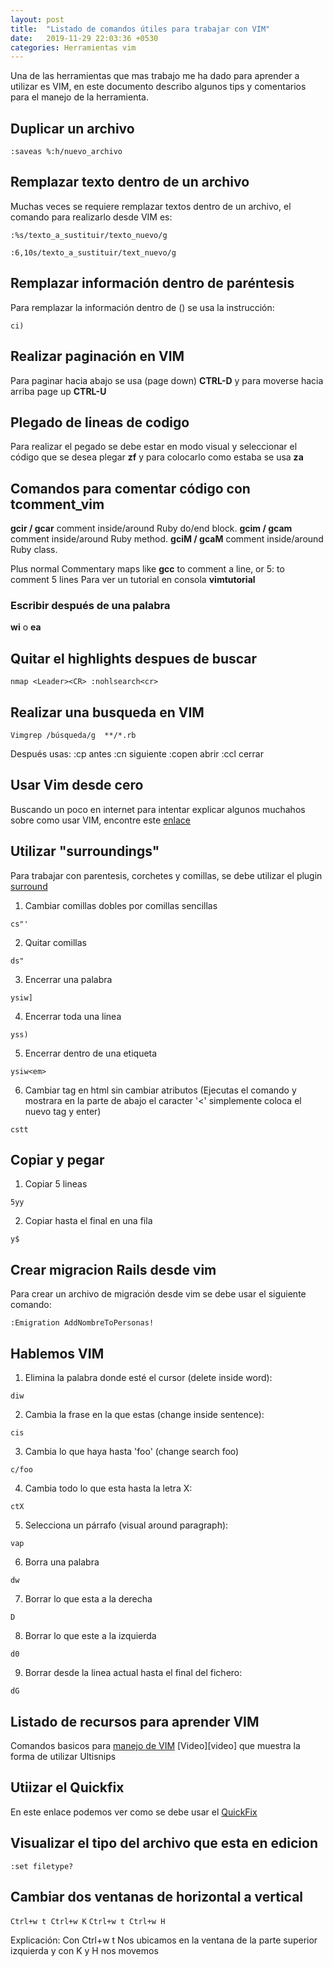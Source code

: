 ```yaml
---
layout: post
title:  "Listado de comandos útiles para trabajar con VIM"
date:   2019-11-29 22:03:36 +0530
categories: Herramientas vim
---
```

Una de las herramientas que mas trabajo me ha dado para aprender a utilizar es VIM, en este documento describo algunos tips y comentarios para el manejo de la herramienta.

## Duplicar un archivo

```shell
:saveas %:h/nuevo_archivo
```

## Remplazar texto dentro de un archivo

Muchas veces se requiere remplazar textos dentro de un archivo, el comando para realizarlo desde VIM es:

```shell
:%s/texto_a_sustituir/texto_nuevo/g

:6,10s/texto_a_sustituir/text_nuevo/g
```

## Remplazar información dentro de paréntesis

Para remplazar la información dentro de () se usa la instrucción:


```shell
ci)
```
## Realizar paginación en VIM

Para paginar hacia abajo se usa (page down) **CTRL-D** y para moverse hacia arriba page up **CTRL-U**

## Plegado de lineas de codigo

Para realizar el pegado se debe estar en modo visual y seleccionar el código que se desea plegar **zf** y para colocarlo como estaba se usa **za**

## Comandos para comentar código con tcomment_vim

**gcir / gcar** comment inside/around Ruby do/end block. **gcim / gcam** comment inside/around Ruby method. **gciM / gcaM** comment inside/around Ruby class.

Plus normal Commentary maps like **gcc** to comment a line, or 5: to comment 5 lines
Para ver un tutorial en consola **vimtutorial**

### Escribir después de una palabra

**wi** o **ea**

## Quitar el highlights despues de buscar

```shell
nmap <Leader><CR> :nohlsearch<cr>
```
## Realizar una busqueda en VIM


```shell
Vimgrep /búsqueda/g  **/*.rb
```

Después usas: :cp antes :cn siguiente :copen abrir :ccl cerrar

## Usar Vim desde cero

Buscando un poco en internet para intentar explicar algunos muchahos sobre como usar VIM, encontre este [enlace][introduccion]

## Utilizar "surroundings"

Para trabajar con parentesis, corchetes y comillas, se debe utilizar el plugin [surround]

1. Cambiar comillas dobles por comillas sencillas
```shell
cs"'
```
2. Quitar comillas
```shell
ds"
```
3. Encerrar una palabra
```shell
ysiw]
```
4. Encerrar toda una linea
```shell
yss)
```
5. Encerrar dentro de una etiqueta
```shell
ysiw<em>
```
6. Cambiar tag en html sin cambiar atributos (Ejecutas el comando y mostrara en la parte de abajo el caracter '<' simplemente coloca el nuevo tag y enter)
```shell
cstt
```

## Copiar y pegar

1. Copiar 5 lineas
```shell
5yy
```
2. Copiar hasta el final en una fila
```shell
y$
```

## Crear migracion Rails desde vim

Para crear un archivo de migración desde vim se debe usar el siguiente comando:
```shell
:Emigration AddNombreToPersonas!
```

## Hablemos VIM

1. Elimina la palabra donde esté el cursor (delete inside word):
```shell
diw
```
2. Cambia la frase en la que estas (change inside sentence):
```shell
cis
```
3. Cambia lo que haya hasta 'foo' (change search foo)
```shell
c/foo
```
4. Cambia todo lo que esta hasta la letra X:
```shell
ctX
```
5. Selecciona un párrafo (visual around paragraph):
```shell
vap
```
6. Borra una palabra
```shell
dw
```
7. Borrar lo que esta a la derecha
```shell
D
```
8. Borrar lo que este a la izquierda
```shell
d0
```
9. Borrar desde la linea actual hasta el final del fichero:
```shell
dG
```

## Listado de recursos para aprender VIM

Comandos basicos para [manejo de VIM][comandos] 
[Video][video] que muestra la forma de utilizar Ultisnips

## Utiizar el Quickfix

En este enlace podemos ver como se debe usar el [QuickFix][quickfix]

## Visualizar el tipo del archivo que esta en edicion

`:set filetype?`

## Cambiar dos ventanas de horizontal a vertical

`Ctrl+w t Ctrl+w K`
`Ctrl+w t Ctrl+w H`

Explicación: Con Ctrl+w t Nos ubicamos en la ventana de la parte superior izquierda y con K y H nos movemos

[introduccion]: https://hipertextual.com/archivo/2014/09/como-usar-vim-1-introduccion-a-vim/
[surround]: https://github.com/tpope/vim-surround
[comandos]: https://vim.rtorr.com/lang/es_es
[vieo]: http://vimcasts.org/episodes/meet-ultisnips/
[quickfix]: https://stackoverflow.com/questions/1747091/how-do-you-use-vims-quickfix-feature

